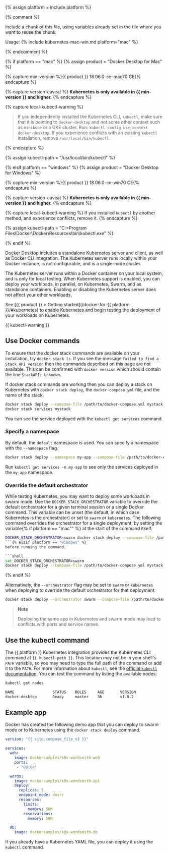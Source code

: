 {% assign platform = include.platform %}

{% comment %}

Include a chunk of this file, using variables already set in the file
where you want to reuse the chunk.

Usage: {% include kubernetes-mac-win.md platform="mac" %}

{% endcomment %}

{% if platform == "mac" %}
  {% assign product = "Docker Desktop for Mac" %}

  {% capture min-version %}{{ product }} 18.06.0-ce-mac70 CE{% endcapture %}

  {% capture version-caveat %}
  **Kubernetes is only available in {{ min-version }} and higher.**
  {% endcapture %}

  {% capture local-kubectl-warning %}
> If you independently installed the Kubernetes CLI, `kubectl`, make sure that
> it is pointing to `docker-desktop` and not some other context such as
> `minikube` or a GKE cluster. Run: `kubectl config use-context docker-desktop`.
> If you experience conflicts with an existing `kubectl` installation, remove `/usr/local/bin/kubectl`.

  {% endcapture %}

  {% assign kubectl-path = "/usr/local/bin/kubectl" %}

{% elsif platform == "windows" %}
  {% assign product = "Docker Desktop for Windows" %}

  {% capture min-version %}{{ product }} 18.06.0-ce-win70 CE{% endcapture %}

  {% capture version-caveat %}
  **Kubernetes is only available in {{ min-version }} and higher.**
  {% endcapture %}

  {% capture local-kubectl-warning %}
  If you installed `kubectl` by another method, and experience conflicts, remove it.
  {% endcapture %}

  {% assign kubectl-path = "C:\>Program Files\Docker\Docker\Resources\bin\kubectl.exe" %}

{% endif %}

Docker Desktop includes a standalone Kubernetes server and client,
as well as Docker CLI integration. The Kubernetes server runs locally within
your Docker instance, is not configurable, and is a single-node cluster.

The Kubernetes server runs within a Docker container on your local system, and
is only for local testing. When Kubernetes support is enabled, you can deploy
your workloads, in parallel, on Kubernetes, Swarm, and as standalone containers.
Enabling or disabling the Kubernetes server does not affect your other
workloads.

See [{{ product }} > Getting started](/docker-for-{{ platform }}/#kubernetes) to
enable Kubernetes and begin testing the deployment of your workloads on
Kubernetes.

{{ kubectl-warning }}

## Use Docker commands

To ensure that the docker stack commands are available on your installation, try
`docker stack ls`.  If you see the message `failed to find a Stack API version`
then the commands described on this page are not available.  This can be confirmed
with `docker version` which should contain the line `StackAPI: Unknown`.

If docker stack commands are working then you can deploy a stack on Kubernetes with
`docker stack deploy`, the `docker-compose.yml` file, and the name of the stack.

```bash
docker stack deploy --compose-file /path/to/docker-compose.yml mystack
docker stack services mystack
```

You can see the service deployed with the `kubectl get services` command.

### Specify a namespace

By default, the `default` namespace is used. You can specify a namespace with
the `--namespace` flag.

```bash
docker stack deploy --namespace my-app --compose-file /path/to/docker-compose.yml mystack
```

Run `kubectl get services -n my-app` to see only the services deployed in the
`my-app` namespace.

### Override the default orchestrator

While testing Kubernetes, you may want to deploy some workloads in swarm mode.
Use the `DOCKER_STACK_ORCHESTRATOR` variable to override the default orchestrator for
a given terminal session or a single Docker command. This variable can be unset
(the default, in which case Kubernetes is the orchestrator) or set to `swarm` or
`kubernetes`. The following command overrides the orchestrator for a single
deployment, by setting the variable{% if platform == "mac"" %}
at the start of the command itself.

```bash
DOCKER_STACK_ORCHESTRATOR=swarm docker stack deploy --compose-file /path/to/docker-compose.yml mystack
```{% elsif platform == "windows" %}
before running the command.

```shell
set DOCKER_STACK_ORCHESTRATOR=swarm
docker stack deploy --compose-file /path/to/docker-compose.yml mystack
```

{% endif %}

Alternatively, the `--orchestrator` flag may be set to `swarm` or `kubernetes`
when deploying to override the default orchestrator for that deployment.

```bash
docker stack deploy --orchestrator swarm --compose-file /path/to/docker-compose.yml mystack
```

> **Note**
>
> Deploying the same app in Kubernetes and swarm mode may lead to conflicts with
> ports and service names.

## Use the kubectl command

The {{ platform }} Kubernetes integration provides the Kubernetes CLI command
at `{{ kubectl-path }}`. This location may not be in your shell's `PATH`
variable, so you may need to type the full path of the command or add it to
the `PATH`. For more information about `kubectl`, see the
[official `kubectl` documentation](https://kubernetes.io/docs/reference/kubectl/overview/).
You can test the command by listing the available nodes:

```bash
kubectl get nodes

NAME                 STATUS    ROLES     AGE       VERSION
docker-desktop       Ready     master    3h        v1.8.2
```

## Example app

Docker has created the following demo app that you can deploy to swarm mode or
to Kubernetes using the `docker stack deploy` command.

```yaml
version: "{{ site.compose_file_v3 }}"

services:
  web:
    image: dockersamples/k8s-wordsmith-web
    ports:
     - "80:80"

  words:
    image: dockersamples/k8s-wordsmith-api
    deploy:
      replicas: 5
      endpoint_mode: dnsrr
      resources:
        limits:
          memory: 50M
        reservations:
          memory: 50M

  db:
    image: dockersamples/k8s-wordsmith-db
```

If you already have a Kubernetes YAML file, you can deploy it using the
`kubectl` command.
